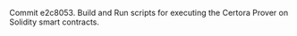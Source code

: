 Commit e2c8053.                    Build and Run scripts for executing the Certora Prover on Solidity smart contracts.